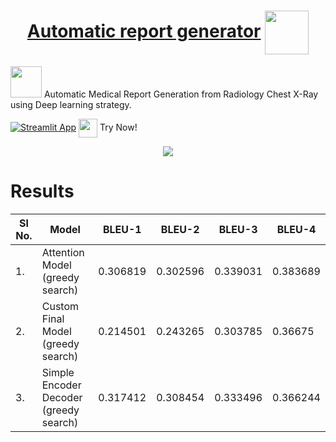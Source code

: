 <h1 align="center"> 
    <a href="https://rajathpi.github.io/automatic-report-generator/">Automatic report generator</a>  
    <img src="https://emojipedia-us.s3.amazonaws.com/source/skype/289/man-health-worker_1f468-200d-2695-fe0f.png" width="70" align="center">
</h1>

<p>
<img src="https://user-images.githubusercontent.com/82278285/146397609-005990fc-2d84-4d76-8696-13c31e4ca0ad.png" width="50">
  Automatic Medical Report Generation from Radiology Chest X-Ray using Deep learning strategy.
</p>



[![Streamlit App](https://static.streamlit.io/badges/streamlit_badge_black_white.svg)](https://share.streamlit.io/ashishthomaschempolil/medical-image-captioning-on-chest-x-rays/main/final.py)  <img src="https://emojipedia-us.s3.dualstack.us-west-1.amazonaws.com/thumbs/160/apple/285/backhand-index-pointing-left_1f448.png" width="30" align="center"> Try Now! </p>

<p align="center">
<img src="https://imgur.com/ulV9Ld4.gif" >
</p>


# Results
| Sl No. | Model | BLEU-1 | BLEU-2 | BLEU-3 | BLEU-4
| - | --------------------- | ----------- | -- | -- | -- |
| 1. | Attention Model (greedy search) | 0.306819 | 0.302596 | 0.339031 | 	0.383689 |
| 2. | Custom Final Model (greedy search) | 0.214501 |	0.243265 |	0.303785 |	0.36675 |
| 3. | Simple Encoder Decoder (greedy search) | 0.317412 |	0.308454 |	0.333496 |	0.366244 |


